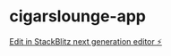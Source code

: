 # cigarslounge-app

[Edit in StackBlitz next generation editor ⚡️](https://stackblitz.com/~/github.com/brusselsmike/cigarslounge-app)